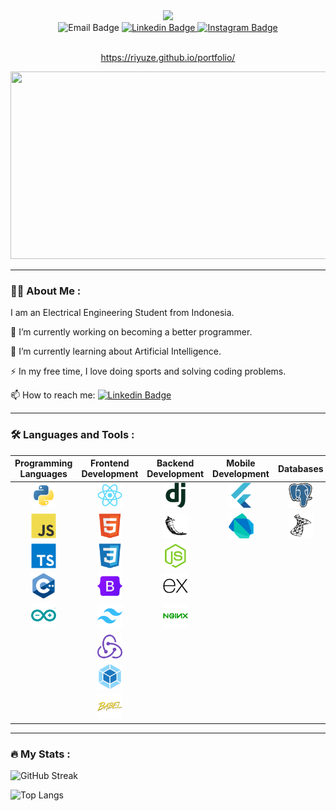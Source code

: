 <div id="header" align="center">
  <img src="https://media.giphy.com/media/lRLzrbhmh5pFf4jOga/giphy.gif" width="100"/>
  
  <div id="badges>
  
  <a href="">
    <img src="https://img.shields.io/badge/kevo211001@gmail.com-critical?style=for-the-badge" alt="Email Badge"/>
  </a>
  
  <a href="https://www.linkedin.com/in/kevin-tandavo/">
    <img src="https://img.shields.io/badge/LinkedIn-0077B5?style=for-the-badge&logo=linkedin&logoColor=white" alt="Linkedin Badge"/>
  </a>
  
  <a href="https://www.instagram.com/kevintandavo/">
    <img src="https://img.shields.io/badge/Instagram-E4405F?style=for-the-badge&logo=instagram&logoColor=white" alt="Instagram Badge"/>
  </a>

</div>

<img src="https://komarev.com/ghpvc/?username=Riyuze&style=flat-square&color=blue" alt=""/>

https://riyuze.github.io/portfolio/

<div align="center">
  <img src="https://media.giphy.com/media/dWesBcTLavkZuG35MI/giphy.gif" width="600" height="300"/>
</div>

<div align="left">

---

### :man_technologist: About Me : 

I am an Electrical Engineering Student from Indonesia.

🔭 I’m currently working on becoming a better programmer.

🌱 I’m currently learning about Artificial Intelligence.

⚡ In my free time, I love doing sports and solving coding problems.

📫 How to reach me: [![Linkedin Badge](https://img.shields.io/badge/KevinTandavo-blue?style=flat&logo=Linkedin&logoColor=white)](https://www.linkedin.com/in/kevin-tandavo/)

---

### :hammer_and_wrench: Languages and Tools :
                 
  | Programming Languages | Frontend Development | Backend Development | Mobile Development | Databases | Hosting | Frameworks | Others |
  | :-------------------: | :------------------: | :-----------------: | :----------------: | :------: | :-----: | :-------: | :----: |
  | <img src="https://github.com/devicons/devicon/blob/master/icons/python/python-original.svg" title="Python" alt="Python" width="40" height="40"/> | <img         src="https://github.com/devicons/devicon/blob/master/icons/react/react-original.svg" title="React" alt="React" width="40" height="40"/> | <img src="https://github.com/devicons/devicon/blob/master/icons/django/django-plain.svg" title="Django" alt="Django" width="40" height="40"/> | <img src="https://github.com/devicons/devicon/blob/master/icons/flutter/flutter-original.svg" title="Flutter" alt="Flutter" width="40" height="40"/> | <img src="https://github.com/devicons/devicon/blob/master/icons/postgresql/postgresql-original.svg" title="Postgresql" alt="Postgresql" width="40" height="40"/> | <img src="https://github.com/devicons/devicon/blob/master/icons/heroku/heroku-original.svg" title="Heroku" alt="Heroku" width="40" height="40"/> | <img src="https://github.com/devicons/devicon/blob/master/icons/tensorflow/tensorflow-original.svg" title="Tensorflow" alt="Tensorflow" width="40" height="40"/> | <img src="https://github.com/devicons/devicon/blob/master/icons/git/git-original.svg" title="Git" alt="Git" width="40" height="40"/>
  | <img src="https://github.com/devicons/devicon/blob/master/icons/javascript/javascript-original.svg" title="JavaScript" alt="JavaScript" width="40" height="40"/> | <img src="https://github.com/devicons/devicon/blob/master/icons/html5/html5-original.svg" title="HTML5" alt="HTML" width="40" height="40"/> | <img src="https://github.com/devicons/devicon/blob/master/icons/flask/flask-original.svg" title="Flask" alt="Flask" width="40" height="40"/> | <img src="https://github.com/devicons/devicon/blob/master/icons/dart/dart-original.svg" title="Dart" alt="Dart" width="40" height="40"/> | <img src="https://github.com/devicons/devicon/blob/master/icons/microsoftsqlserver/microsoftsqlserver-plain.svg" title="MicrosoftSQL" alt="MicrosoftSQL" width="40" height="40"/> | <img src="https://github.com/devicons/devicon/blob/master/icons/firebase/firebase-plain.svg" title="Firebase" alt="Firebase" width="40" height="40"/> | <img src="https://github.com/devicons/devicon/blob/master/icons/opencv/opencv-original.svg" title="Opencv" alt="Opencv" width="40" height="40"/> | <img src="https://github.com/devicons/devicon/blob/master/icons/linux/linux-original.svg" title="Linux" alt="Linux" width="40" height="40"/> |
  | <img src="https://github.com/devicons/devicon/blob/master/icons/typescript/typescript-original.svg" title="TypeScript" alt="TypeScript" width="40" height="40"/> | <img src="https://github.com/devicons/devicon/blob/master/icons/css3/css3-original.svg"  title="CSS3" alt="CSS" width="40" height="40"/> | <img src="https://github.com/devicons/devicon/blob/master/icons/nodejs/nodejs-plain.svg" title="Nodejs" alt="Nodejs" width="40" height="40"/> | | | | <img src="https://github.com/devicons/devicon/blob/master/icons/pandas/pandas-original.svg" title="Pandas" alt="Pandas" width="40" height="40"/> | <img src="https://github.com/devicons/devicon/blob/master/icons/bash/bash-original.svg" title="Bash" alt="Bash" width="40" height="40"/> |
  | <img src="https://github.com/devicons/devicon/blob/master/icons/cplusplus/cplusplus-original.svg" title="CPlusPlus" alt="CPlusPlus" width="40" height="40"/> | <img src="https://github.com/devicons/devicon/blob/master/icons/bootstrap/bootstrap-original.svg" title="Bootstrap" alt="Bootstrap" width="40" height="40"/> | <img src="https://github.com/devicons/devicon/blob/master/icons/express/express-original.svg" title="Express" alt="Express" width="40" height="40"/> |
  | <img src="https://github.com/devicons/devicon/blob/master/icons/arduino/arduino-original.svg" title="Arduino" alt="Arduino" width="40" height="40"/> | <img src="https://github.com/devicons/devicon/blob/master/icons/tailwindcss/tailwindcss-plain.svg" title="Tailwindcss" alt="Tailwindcss" width="40" height="40"/> | <img src="https://github.com/devicons/devicon/blob/master/icons/nginx/nginx-original.svg" title="Nginx" alt="Nginx" width="40" height="40"/> |
  | | <img src="https://github.com/devicons/devicon/blob/master/icons/redux/redux-original.svg" title="Redux" alt="Redux" width="40" height="40"/> |
  | | <img src="https://github.com/devicons/devicon/blob/master/icons/webpack/webpack-original.svg" title="Webpack" alt="Webpack" width="40" height="40"/> |           
  | | <img src="https://github.com/devicons/devicon/blob/master/icons/babel/babel-original.svg" title="Babel" alt="Babel" width="40" height="40"/> |                                                                                                                               
---

### :fire: My Stats :

![GitHub Streak](http://github-readme-streak-stats.herokuapp.com?user=Riyuze&theme=dark)

![Top Langs](https://github-readme-stats.vercel.app/api/top-langs/?username=Riyuze&hide=jupyter%20notebook,css&show_icons=true&layout=compact&theme=vision-friendly-dark&locale=en)

</div>

